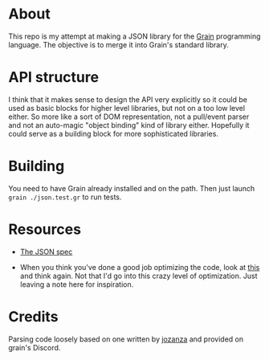 # About
This repo is my attempt at making a JSON library for the [Grain](https://grain-lang.org) programming language. The objective is to merge it into Grain's standard library.

# API structure
I think that it makes sense to design the API very explicitly so it could be used as basic blocks for higher level libraries, but not on a too low level either. So more like a sort of DOM representation, not a pull/event parser and not an auto-magic "object binding" kind of library either. Hopefully it could serve as a building block for more sophisticated libraries.

# Building
You need to have Grain already installed and on the path. Then just launch `grain ./json.test.gr` to run tests.

# Resources
- [The JSON spec](https://www.ecma-international.org/publications-and-standards/standards/ecma-404/)

- When you think you've done a good job optimizing the code, look at [this](https://www.infoq.com/presentations/simdjson-parser/) and think again. Not that I'd go into this crazy level of optimization. Just leaving a note here for inspiration.

# Credits
Parsing code loosely based on one written by [jozanza](https://github.com/jozanza) and provided on grain's Discord.
